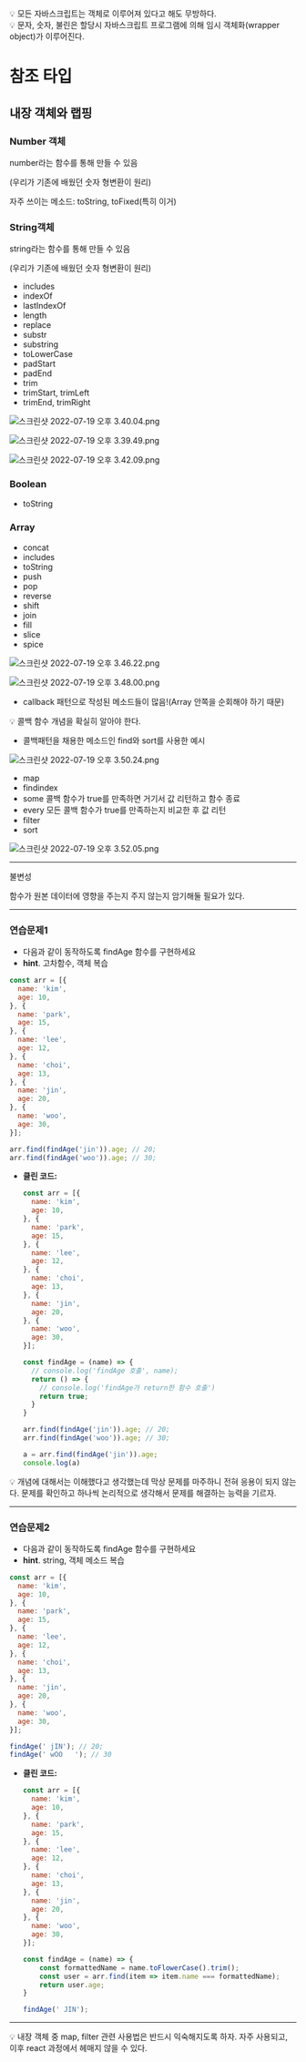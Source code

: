 <aside>
💡 모든 자바스크립트는 객체로 이루어져 있다고 해도 무방하다.

</aside>

<aside>
💡 문자, 숫자, 불린은 할당시 자바스크립트 프로그램에 의해 임시 객체화(wrapper object)가 이루어진다.

</aside>

# 참조 타입

## 내장 객체와 랩핑

### Number 객체

number라는 함수를 통해 만들 수 있음

(우리가 기존에 배웠던 숫자 형변환이 원리)

자주 쓰이는 메소드: toString, toFixed(특히 이거)

### String객체

string라는 함수를 통해 만들 수 있음

(우리가 기존에 배웠던 숫자 형변환이 원리)

- includes
- indexOf
- lastIndexOf
- length
- replace
- substr
- substring
- toLowerCase
- padStart
- padEnd
- trim
- trimStart, trimLeft
- trimEnd, trimRight

![스크린샷 2022-07-19 오후 3.40.04.png](https://s3-us-west-2.amazonaws.com/secure.notion-static.com/35d516f0-1f30-4556-9e4f-c6cb6a0a3b8b/스크린샷_2022-07-19_오후_3.40.04.png)

![스크린샷 2022-07-19 오후 3.39.49.png](https://s3-us-west-2.amazonaws.com/secure.notion-static.com/6dcaa0ba-2032-4408-9dcb-5d57421c92fc/스크린샷_2022-07-19_오후_3.39.49.png)

![스크린샷 2022-07-19 오후 3.42.09.png](https://s3-us-west-2.amazonaws.com/secure.notion-static.com/6bba2aa9-f1b6-4a58-ae1f-4bd8c61d82e1/스크린샷_2022-07-19_오후_3.42.09.png)

### Boolean

- toString

### Array

- concat
- includes
- toString
- push
- pop
- reverse
- shift
- join
- fill
- slice
- spice

![스크린샷 2022-07-19 오후 3.46.22.png](https://s3-us-west-2.amazonaws.com/secure.notion-static.com/8cfd1a16-fa59-4869-8847-8e21fb32ea7f/스크린샷_2022-07-19_오후_3.46.22.png)

![스크린샷 2022-07-19 오후 3.48.00.png](https://s3-us-west-2.amazonaws.com/secure.notion-static.com/33858c9c-99e7-4720-b2a3-77efabdd7e20/스크린샷_2022-07-19_오후_3.48.00.png)

- callback 패턴으로 작성된 메소드들이 많음!(Array 안쪽을 순회해야 하기 때문)

<aside>
💡 콜백 함수 개념을 확실히 알아야 한다.

</aside>

- 콜백패턴을 채용한 메소드인 find와 sort를 사용한 예시

![스크린샷 2022-07-19 오후 3.50.24.png](https://s3-us-west-2.amazonaws.com/secure.notion-static.com/946a34bd-4f6e-4011-a36e-e628ae0196cd/스크린샷_2022-07-19_오후_3.50.24.png)

- map
- findindex
- some 콜백 함수가 true를 만족하면 거기서 값 리턴하고 함수 종료
- every 모든 콜백 함수가 true를 만족하는지 비교한 후 값 리턴
- filter
- sort

![스크린샷 2022-07-19 오후 3.52.05.png](https://s3-us-west-2.amazonaws.com/secure.notion-static.com/5d353c28-79cc-47f1-a4f8-f004dd94bea5/스크린샷_2022-07-19_오후_3.52.05.png)

---

불변성

함수가 원본 데이터에 영향을 주는지 주지 않는지 암기해둘 필요가 있다.

---

### 연습문제1

- 다음과 같이 동작하도록 findAge 함수를 구현하세요
- **hint**. 고차함수, 객체 복습

```jsx
const arr = [{
  name: 'kim',
  age: 10,
}, {
  name: 'park',
  age: 15,
}, {
  name: 'lee',
  age: 12,
}, { 
  name: 'choi',
  age: 13,
}, { 
  name: 'jin',
  age: 20,
}, {
  name: 'woo',
  age: 30,
}];

arr.find(findAge('jin')).age; // 20;
arr.find(findAge('woo')).age; // 30;
```

- **클린 코드:**
    
    ```jsx
    const arr = [{
      name: 'kim',
      age: 10,
    }, {
      name: 'park',
      age: 15,
    }, {
      name: 'lee',
      age: 12,
    }, { 
      name: 'choi',
      age: 13,
    }, { 
      name: 'jin',
      age: 20,
    }, {
      name: 'woo',
      age: 30,
    }];
    
    const findAge = (name) => {
      // console.log('findAge 호출', name);
      return () => {
        // console.log('findAge가 return한 함수 호출')
        return true;
      }
    }
    
    arr.find(findAge('jin')).age; // 20;
    arr.find(findAge('woo')).age; // 30;
    
    a = arr.find(findAge('jin')).age;
    console.log(a)
    ```
    

<aside>
💡 개념에 대해서는 이해했다고 생각했는데 막상 문제를 마주하니 전혀 응용이 되지 않는다. 문제를 확인하고 하나씩 논리적으로 생각해서 문제를 해결하는 능력을 기르자.

</aside>

---

### 연습문제2

- 다음과 같이 동작하도록 findAge 함수를 구현하세요
- **hint**. string, 객체 메소드 복습

```jsx
const arr = [{ 
  name: 'kim', 
  age: 10, 
}, { 
  name: 'park', 
  age: 15, 
}, { 
  name: 'lee', 
  age: 12, 
}, { 
  name: 'choi', 
  age: 13, 
}, { 
  name: 'jin', 
  age: 20, 
}, { 
  name: 'woo', 
  age: 30, 
}]; 

findAge(' jIN'); // 20; 
findAge(' wOO   '); // 30
```

- **클린 코드:**
    
    ```jsx
    const arr = [{ 
      name: 'kim', 
      age: 10, 
    }, { 
      name: 'park', 
      age: 15, 
    }, { 
      name: 'lee', 
      age: 12, 
    }, { 
      name: 'choi', 
      age: 13, 
    }, { 
      name: 'jin', 
      age: 20, 
    }, { 
      name: 'woo', 
      age: 30, 
    }]; 
    
    const findAge = (name) => {
    	const formattedName = name.toFlowerCase().trim();	
    	const user = arr.find(item => item.name === formattedName);
    	return user.age;
    }	
    
    findAge(' JIN');
    ```
    

---

<aside>
💡 내장 객체 중 map, filter 관련 사용법은 반드시 익숙해지도록 하자. 
자주 사용되고, 이후 react 과정에서 헤매지 않을 수 있다.

</aside>
